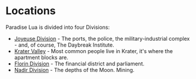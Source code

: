 # Locations

Paradise Lua is divided into four Divisions:

* [Joyeuse Division](./locations/joyeuse.md) - The ports, the police, the military-industrial complex - and, of course, The Daybreak Institute.
* [Krater Valley](./locations/krater.md) - Most common people live in Krater, it's where the apartment blocks are.
* [Florin Division](./locations/florin.md) - The financial district and parliament.
* [Nadir Division](./locations/nadir.md) - The depths of the Moon. Mining.